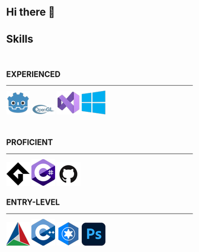 <p align="center"> 
  
# Hi there 👋
  
# Skills

</br>

## EXPERIENCED
  ---
![](https://github.com/MeylandMan/photos/blob/main/godot.png)
![](https://github.com/MeylandMan/photos/blob/main/opengl.png)
![](https://github.com/MeylandMan/photos/blob/main/Visual_Studio.png)
![](https://github.com/MeylandMan/photos/blob/main/windows.png)

</br>
  
## PROFICIENT
  ---
![](https://github.com/MeylandMan/photos/blob/main/gamemaker.png)
![](https://github.com/MeylandMan/photos/blob/main/cs.png)
![](https://github.com/MeylandMan/photos/blob/main/GitHUB.png)
</br>
  
## ENTRY-LEVEL
---
![](https://github.com/MeylandMan/photos/blob/main/Cmake.png)
![](https://github.com/MeylandMan/photos/blob/main/Cpp.png)
![](https://github.com/MeylandMan/photos/blob/main/openTK.png)
![](https://github.com/MeylandMan/photos/blob/main/Photoshop.png)
</p>

</br>
